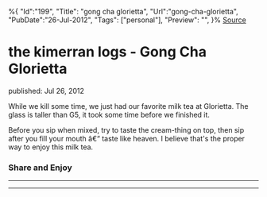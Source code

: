 ﻿%{
    "Id":"199",
    "Title": "gong cha glorietta",
    "Url":"gong-cha-glorietta",
    "PubDate":"26-Jul-2012",
    "Tags": ["personal"],
    "Preview": "",
}%
[Source](http://markhughneri.com/blog/887/gong-cha-glorietta/ "Permalink to the kimerran logs - Gong Cha Glorietta")

# the kimerran logs - Gong Cha Glorietta

published: Jul 26, 2012

While we kill some time, we just had our favorite milk tea at Glorietta. The glass is taller than G5, it took some time before we finished it.

Before you sip when mixed, try to taste the cream-thing on top, then sip after you fill your mouth â€“ taste like heaven. I believe that's the proper way to enjoy this milk tea.

### Share and Enjoy

* * *

* * *